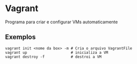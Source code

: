 # Vagrant

Programa para criar e configurar VMs automaticamente

## Exemplos

``` shell
vagrant init <nome da box> -m # Cria o arquivo VagrantFile
vagrant up                    # inicializa a VM
vagrant destroy -f            # destroi a VM
```

